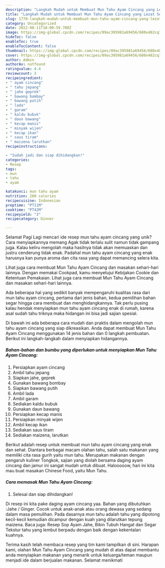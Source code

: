 ```yaml
---
description: "Langkah Mudah untuk Membuat Mun Tahu Ayam Cincang yang Lezat Sekali, Mantap"
title: "Langkah Mudah untuk Membuat Mun Tahu Ayam Cincang yang Lezat Sekali, Mantap"
slug: 1770-langkah-mudah-untuk-membuat-mun-tahu-ayam-cincang-yang-lezat-sekali-mantap
category: Uncategorized
date: 2022-08-11T18:00:59.700Z
image: https://img-global.cpcdn.com/recipes/09ac395981a69456/680x482cq70/mun-tahu-ayam-cincang-foto-resep-utama.jpg
hideToc: false
enableToc: true
enableTocContent: false
thumbnail: https://img-global.cpcdn.com/recipes/09ac395981a69456/680x482cq70/mun-tahu-ayam-cincang-foto-resep-utama.jpg
cover: https://img-global.cpcdn.com/recipes/09ac395981a69456/680x482cq70/mun-tahu-ayam-cincang-foto-resep-utama.jpg
author: Admin
authorAv: notfound
ratingvalue: 4.4
reviewcount: 3
recipeingredient:
- " ayam cincang"
- " tahu jepang"
- " jahe geprek"
- " bawang bombay"
- " bawang putih"
- " lada"
- " garam"
- " kaldu bubuk"
- " daun bawang"
- " kecap manis"
- " minyak wijen"
- " kecap ikan"
- " saus tiram"
- " maizena larutkan"
recipeinstructions:

- "Sudah jadi dan siap dihidangkan!"
categories:
- Resep
tags:
- mun
- tahu
- ayam

katakunci: mun tahu ayam 
nutrition: 260 calories
recipecuisine: Indonesian
preptime: "PT11M"
cooktime: "PT42M"
recipeyield: "3"
recipecategory: Dinner

---
```



Selamat Pagi Lagi mencari ide resep mun tahu ayam cincang yang unik? Cara menyiapkannya memang Agak tidak terlalu sulit namun tidak gampang juga. Kalau keliru mengolah maka hasilnya tidak akan memuaskan dan justru cenderung tidak enak. Padahal mun tahu ayam cincang yang enak harusnya kan punya aroma dan cita rasa yang dapat memancing selera kita.


Lihat juga cara membuat Mun Tahu Ayam Cincang dan masakan sehari-hari lainnya. Dengan memakai Cookpad, kamu menyetujui Kebijakan Cookie dan Ketentuan Pemakaian. Lihat juga cara membuat Mun Tahu Ayam Cincang dan masakan sehari-hari lainnya.

Ada beberapa hal yang sedikit banyak mempengaruhi kualitas rasa dari mun tahu ayam cincang, pertama dari jenis bahan, kedua pemilihan bahan segar hingga cara membuat dan menghidangkannya. Tak perlu pusing kalau hendak menyiapkan mun tahu ayam cincang enak di rumah, karena asal sudah tahu triknya maka hidangan ini bisa jadi sajian spesial.


Di bawah ini ada beberapa cara mudah dan praktis dalam mengolah mun tahu ayam cincang yang siap dikreasikan. Anda dapat membuat Mun Tahu Ayam Cincang menggunakan 14 jenis bahan dan 0 langkah pembuatan. Berikut ini langkah-langkah dalam menyiapkan hidangannya.

<!--inarticleads1-->

##### Bahan-bahan dan bumbu yang diperlukan untuk menyiapkan Mun Tahu Ayam Cincang:

1. Persiapkan  ayam cincang
1. Ambil  tahu jepang
1. Siapkan  jahe, geprek
1. Gunakan  bawang bombay
1. Siapkan  bawang putih
1. Ambil  lada
1. Ambil  garam
1. Sediakan  kaldu bubuk
1. Gunakan  daun bawang
1. Persiapkan  kecap manis
1. Persiapkan  minyak wijen
1. Ambil  kecap ikan
1. Sediakan  saus tiram
1. Sediakan  maizena, larutkan


Berikut adalah resep untuk membuat mun tahu ayam cincang yang enak dan sehat. Diantara berbagai macam olahan tahu, salah satu makanan yang memiliki cita rasa gurih yaitu mun tahu. Merupakan makanan dengan pengaruh kuliner Tongkok, sajian yang diolah bersama daging ayam cincang dan jamur ini sangat mudah untuk dibuat. Halooooow, hari ini kita mau buat masakan Chinese Food, yaitu Mun Tahu. 

<!--inarticleads2-->

##### Cara memasak Mun Tahu Ayam Cincang:


1. Selesai dan siap dihidangkan!

Di resep ini kita pake daging ayam cincang yaa. Bahan yang dibutuhkan :Jahe / Ginger. Cocok untuk anak-anak atau orang dewasa yang sedang dalam masa pemulihan. Pada dasarnya mun tahu adalah tahu yang dipotong kecil-kecil kemudian dicampur dengan kuah yang dilarutkan tepung maizena. Baca juga: Resep Sop Ayam Jahe, Bikin Tubuh Hangat dan Segar Tekstur tahu yang lembut berpadu dengan baik dengan kekentalan kuahnya. 

Terima kasih telah membaca resep yang tim kami tampilkan di sini. Harapan kami, olahan Mun Tahu Ayam Cincang yang mudah di atas dapat membantu anda menyiapkan makanan yang menarik untuk keluarga/teman maupun menjadi ide dalam berjualan makanan. Selamat menikmati
